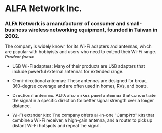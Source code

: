 # ALFA Network Inc. </br>
### ALFA Network is a manufacturer of consumer and small-business wireless networking equipment, founded in Taiwan in 2002. </br>

<p>

The company is widely known for its Wi-Fi adapters and antennas, which are popular with hobbyists and users who need to extend their Wi-Fi range. </br>
  *Product focus:* 
- USB Wi-Fi adapters: Many of their products are USB adapters that include powerful external antennas for extended range. </br>

- Omni-directional antennas: These antennas are designed for broad, 360-degree coverage and are often used in homes, RVs, and boats. </br>

- Directional antennas: ALFA also makes panel antennas that concentrate the signal in a specific direction for better signal strength over a longer distance. </br>

- Wi-Fi extender kits: The company offers all-in-one "CampPro" kits that combine a Wi-Fi receiver, a high-gain antenna, and a router to pick up distant Wi-Fi hotspots and repeat the signal. </br> 

</p>
